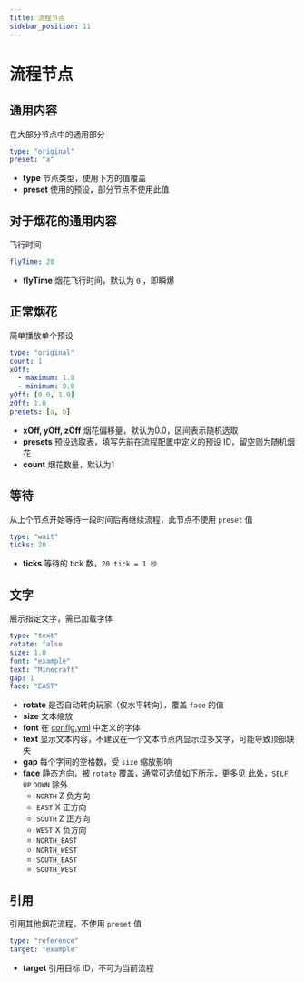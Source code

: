 ```yaml
---
title: 流程节点
sidebar_position: 11
---
```


# 流程节点

## 通用内容
在大部分节点中的通用部分
```yaml
type: "original"
preset: "a"
```
- **type** 节点类型，使用下方的值覆盖
- **preset** 使用的预设，部分节点不使用此值

## 对于烟花的通用内容
飞行时间
```yaml
flyTime: 20
```
- **flyTime** 烟花飞行时间，默认为 `0` ，即瞬爆

## 正常烟花
简单播放单个预设
```yaml
type: "original"
count: 1
xOff:
  - maximum: 1.0
  - minimum: 0.0
yOff: [0.0, 1.0]
zOff: 1.0
presets: [a, b]
```
- **xOff, yOff, zOff** 烟花偏移量，默认为0.0，区间表示随机选取
- **presets** 预设选取表，填写先前在流程配置中定义的预设 ID，留空则为随机烟花
- **count** 烟花数量，默认为1

## 等待
从上个节点开始等待一段时间后再继续流程，此节点不使用 `preset` 值
```yaml
type: "wait"
ticks: 20
```

- **ticks** 等待的 tick 数，`20 tick = 1 秒`

## 文字
展示指定文字，需已加载字体
```yaml
type: "text"
rotate: false
size: 1.0
font: "example"
text: "Minecraft"
gap: 1
face: "EAST"
```
- **rotate** 是否自动转向玩家（仅水平转向），覆盖 `face` 的值
- **size** 文本缩放
- **font** 在 [config.yml](config.md) 中定义的字体
- **text** 显示文本内容，不建议在一个文本节点内显示过多文字，可能导致顶部缺失
- **gap** 每个字间的空格数，受 `size` 缩放影响
- **face** 静态方向，被 `rotate` 覆盖，通常可选值如下所示，更多见 [此处](https://jd.papermc.io/paper/1.21.4/org/bukkit/block/BlockFace.html)，`SELF` `UP` `DOWN` 除外
  - `NORTH` Z 负方向
  - `EAST` X 正方向
  - `SOUTH` Z 正方向
  - `WEST` X 负方向
  - `NORTH_EAST`
  - `NORTH_WEST`
  - `SOUTH_EAST`
  - `SOUTH_WEST`

## 引用
引用其他烟花流程，不使用 `preset` 值
```yaml
type: "reference"
target: "example"
```
- **target** 引用目标 ID，不可为当前流程
